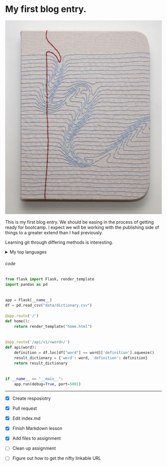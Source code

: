 <h1>My first blog entry.</h1>

![paper image](/img/PIC.jpg)

This is my first blog entry. We should be easing in the process of getting ready for bootcamp. I expect we will be working with the publishing side of things to a greater extend than I had previously. 

Learning git through differing methods is interesting. 


<details>
<summary>My top languages</summary>
  
| Rank | Languages |
|-----:|-----------|
|     1| Python    |
|     2| MySQL       |
|     3| PHP     |
|     4| Action Script      |
|     9| Javascript  |
|     24| Git…  |

</details>

<h6>code</h6> 

``` python
from flask import Flask, render_template
import pandas as pd


app = Flask(__name__)
df = pd.read_csv("data/dictionary.csv")

@app.route('/')
def home():
    return render_template("home.html")


@app.route('/api/v1/<word>/')
def api(word):
    definition = df.loc[df["word"] == word]['definition'].squeeze()
    result_dictionary = {'word': word, 'definition': definition}
    return result_dictionary


if __name__ == "__main__":
    app.run(debug=True, port=5001)
```
---
- [x] Create resposiotry
- [x] Pull request
- [x] Edit index.md
- [x] Finish Markdown lesson
- [x] Add files to assignment
- [ ] Clean up assignment
- [ ] Figure out how to get the nifty linkable URL

